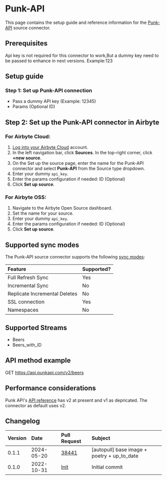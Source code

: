 # Punk-API

This page contains the setup guide and reference information for the [Punk-API](https://punkapi.com/documentation/v2) source connector.

## Prerequisites

Api key is not required for this connector to work,But a dummy key need to be passed to enhance in next versions. Example:123

## Setup guide

### Step 1: Set up Punk-API connection

- Pass a dummy API key (Example: 12345)
- Params (Optional ID)

## Step 2: Set up the Punk-API connector in Airbyte

### For Airbyte Cloud:

1. [Log into your Airbyte Cloud](https://cloud.airbyte.com/workspaces) account.
2. In the left navigation bar, click **Sources**. In the top-right corner, click **+new source**.
3. On the Set up the source page, enter the name for the Punk-API connector and select **Punk-API** from the Source type dropdown.
4. Enter your dummy `api_key`.
5. Enter the params configuration if needed: ID (Optional)
6. Click **Set up source**.

### For Airbyte OSS:

1. Navigate to the Airbyte Open Source dashboard.
2. Set the name for your source.
3. Enter your dummy `api_key`.
4. Enter the params configuration if needed: ID (Optional)
5. Click **Set up source**.

## Supported sync modes

The Punk-API source connector supports the following [sync modes](https://docs.airbyte.com/cloud/core-concepts#connection-sync-modes):

| Feature                       | Supported? |
| :---------------------------- | :--------- |
| Full Refresh Sync             | Yes        |
| Incremental Sync              | No         |
| Replicate Incremental Deletes | No         |
| SSL connection                | Yes        |
| Namespaces                    | No         |

## Supported Streams

- Beers
- Beers_with_ID

## API method example

GET https://api.punkapi.com/v2/beers

## Performance considerations

Punk API's [API reference](https://punkapi.com/documentation/v2) has v2 at present and v1 as depricated. The connector as default uses v2.

## Changelog

| Version | Date       | Pull Request                                            | Subject        |
| :------ | :--------- | :------------------------------------------------------ | :------------- |
| 0.1.1 | 2024-05-20 | [38441](https://github.com/airbytehq/airbyte/pull/38441) | [autopull] base image + poetry + up_to_date |
| 0.1.0   | 2022-10-31 | [Init](https://github.com/airbytehq/airbyte/pull/<yet>) | Initial commit |
